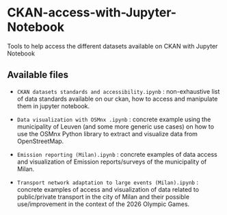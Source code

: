 # CKAN-access-with-Jupyter-Notebook
Tools to help access the different datasets available on CKAN with Jupyter Notebook

## Available files

* `CKAN datasets standards and accessibility.ipynb` : non-exhaustive list of data standards available on our ckan, how to access and manipulate them in jupyter notebook.

* `Data visualization with OSMnx .ipynb` : concrete example using the municipality of Leuven (and some more generic use cases) on how to use the OSMnx Python library to extract and visualize data from OpenStreetMap.

* `Emission reporting (Milan).ipynb` : concrete examples of data access and visualization of Emission reports/surveys of the municipality of Milan.

* `Transport network adaptation to large events (Milan).ipynb` : concrete examples of access and visualization of data related to public/private transport in the city of Milan and their possible use/improvement in the context of the 2026 Olympic Games.
